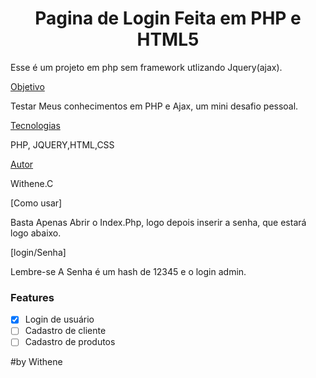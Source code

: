<h1 align="center">Pagina de Login Feita em PHP e HTML5</h1>
 Esse é um projeto em php sem framework utlizando  Jquery(ajax). 
 <br>
 
 

 <a href="#objetivo">Objetivo</a> 
 <p> Testar Meus conhecimentos em PHP e Ajax, um mini desafio pessoal. </p>
 <a href="#tecnologias">Tecnologias</a> 
 <p> PHP, JQUERY,HTML,CSS </p>
 <a href="#autor">Autor</a>
 <p> Withene.C</p>
<bloquete>
     [Como usar] <p>Basta Apenas Abrir o Index.Php, logo depois inserir a senha, que estará logo abaixo.</p>
     [login/Senha] <p>Lembre-se A Senha é um hash de 12345 e o login admin.</p>
</bloquete>

### Features

- [x] Login de usuário
- [ ] Cadastro de cliente
- [ ] Cadastro de produtos

#by Withene
